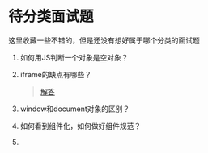 
# 待分类面试题

这里收藏一些不错的，但是还没有想好属于哪个分类的面试题

 1. 如何用JS判断一个对象是空对象？
 
 2. iframe的缺点有哪些？
 
    > [解答](./002.iframe的缺点有哪些.md)
 
 3. window和document对象的区别？
 
 4. 如何看到组件化，如何做好组件规范？
 
 5. 
